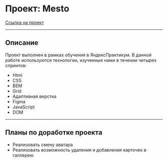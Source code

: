 # Проект: Mesto

[Ссылка на проект]()

---

## Описание

Проект выполнен в рамках обучения в ЯндексПрактикум. В данной работе используются технологии, изученные нами в течении четырех спринтов:

* Html
* CSS
* BEM
* Grid
* Адаптивная верстка
* Figma
* JavaScript
* DOM

---

## Планы по доработке проекта

* Реализовать смену аватара
* Реализовать возможность удаления и добавления карточек в галлерею
